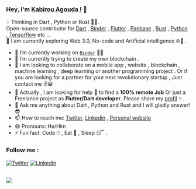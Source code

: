 ### Hey, I'm [Kabirou Agouda !](https://www.kabagouda.com) 👋 <a align="left">

💡 Thinking in Dart , Python or Rust 🚀💙.    
  Open-source contributor for [Dart](https://dart.dev) , [Binder](https://binder.kabagouda.com) , [Flutter](https:flutter.dev) , [Firebase](https://firebase.google.com/) , [Rust](https://www.rust-lang.org) , [Python](https://www.python.org/) , [Tensorflow](https://www.tensorflow.org/) etc ...   
  📍 I am currently exploring Web 3.0, No-code and Artificial intelligence 🌐🚀 .
  
- 🔭 I’m currently working on [`Binder`](https://www.binder.kabagouda.com) 🚀💙
- 🌱 I’m currently trying to create my own blockchain .
- 👯 I am looking to collaborate on a mobile app , website , blockchain , machine learning , deep learning or another programming project . Or if you are looking for a partner for your next revolutionary startup , Just contact me ✌😁
- 🤔 Actually , I am looking for help 🙏 to find a  **100% remote Job** Or just a Freelance project as **Flutter/Dart developer**. Please share my [profil](https://www.kabagouda.com) ✨.
- 💬  Ask me anything about Dart , Python and Rust and I will gladly answer! 😎
- 📫 How to reach me: [Twitter](https://twitter.com/kabagouda/), [Linkedin](https://www.linkedin.com/in/kabagouda/) , [Personal website](https://www.kabagouda.com)
- 😄 Pronouns: He/Him
- ⚡ Fun fact:  Code 🖱️ , Eat 🍕 , Sleep 😴 .
  
 ### Follow me :
  
<a href="https://www.twitter.com/kabagouda" target="_blank"><img src="https://img.shields.io/badge/Twitter-%231877F2.svg?&style=flat-square&logo=twitter&logoColor=white" alt="Twitter"></a>
<a href="https://www.linkedin.com/in/kabagouda/" target="_blank"><img src="https://img.shields.io/badge/LinkedIn-%230077B5.svg?&style=flat-square&logo=linkedin&logoColor=white" alt="LinkedIn"></a>

</a>
<br/>

<img align="left" src="https://github-readme-stats.vercel.app/api/?username=kabagouda&count_private=true&show_icons=true&title_color=fff&icon_color=79ff97&text_color=9f9f9f&bg_color=151515"/>
